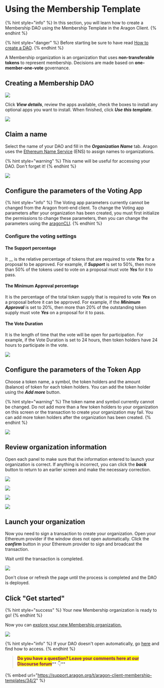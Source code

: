 # Using the Membership Template

{% hint style="info" %}
In this section, you will learn how to create a Membership DAO using the Membership Template in the Aragon Client.
{% endhint %}

{% hint style="danger" %}
Before starting be sure to have read [How to create a DAO](./).
{% endhint %}

A Membership organization is an organization that uses **non-transferable tokens** to represent membership. Decisions are made based on **one-member-one-vote** governance.

## Creating a Membership DAO

![](<../../../.gitbook/assets/Schermata 2022-02-10 alle 15.02.19.png>)

Click _**View details**_, review the apps available, check the boxes to install any optional apps you want to install. When finished, click _**Use this template**_.

![](<../../../.gitbook/assets/Schermata 2022-02-10 alle 15.03.48.png>)

## Claim a name

Select the name of your DAO and fill in the _**Organization Name**_ tab. Aragon uses the [Ethereum Name Service](https://ens.domains) (ENS) to assign names to organizations.

{% hint style="warning" %}
This name will be useful for accessing your DAO. Don't forget it!
{% endhint %}

![](<../../../.gitbook/assets/Schermata 2022-02-10 alle 15.06.23.png>)

## Configure the parameters of the Voting App

{% hint style="info" %}
The Voting app parameters currently cannot be changed from the Aragon front-end client. To change the Voting app parameters after your organization has been created, you must first initialize the permissions to change these parameters, then you can change the parameters using the [aragonCLI](https://hack.aragon.org/docs/cli-intro.html).
{% endhint %}

### Configure the voting settings

#### The Support percentage

It \_\_ is the relative percentage of tokens that are required to vote _**Yes**_ for a proposal to be approved. For example, if _**Support**_ is set to 50%, then more than 50% of the tokens used to vote on a proposal must vote _**Yes**_ for it to pass.

#### The Minimum Approval percentage

It is the percentage of the total token supply that is required to vote _**Yes**_ on a proposal before it can be approved. For example, if the _**Minimum Approval**_ is set to 20%, then more than 20% of the outstanding token supply must vote _**Yes**_ on a proposal for it to pass.

#### The Vote Duration

It is the length of time that the vote will be open for participation. For example, if the Vote Duration is set to 24 hours, then token holders have 24 hours to participate in the vote.

![](<../../../.gitbook/assets/Schermata 2022-02-10 alle 15.08.36.png>)

## Configure the parameters of the Token App

Choose a token name, a symbol, the token holders and the amount (balance) of token for each token holders. You can add the token holder using the _**Add more**_ button.

{% hint style="warning" %}
The token name and symbol currently cannot be changed. Do not add more than a few token holders to your organization on this screen or the transaction to create your organization may fail. You can add more token holders after the organization has been created.
{% endhint %}

![](<../../../.gitbook/assets/Schermata 2022-02-10 alle 15.10.13.png>)

## Review organization information

Open each panel to make sure that the information entered to launch your organization is correct. If anything is incorrect, you can click the _**back**_ button to return to an earlier screen and make the necessary correction.

![](<../../../.gitbook/assets/Schermata 2022-02-10 alle 15.10.59.png>)

![](<../../../.gitbook/assets/Schermata 2022-02-10 alle 15.11.44.png>)

![](<../../../.gitbook/assets/Schermata 2022-02-10 alle 15.11.57.png>)

![](<../../../.gitbook/assets/Schermata 2022-02-10 alle 15.12.17.png>)

## Launch your organization

Now you need to sign a transaction to create your organization. Open your Ethereum provider if the window does not open automatically. Click the _**confirm**_ button in your Ethereum provider to sign and broadcast the transaction.

Wait until the transaction is completed.

![](https://d33v4339jhl8k0.cloudfront.net/docs/assets/5c98a4fe0428633d2cf3fcf7/images/5d8624d704286364bc8f650d/file-arEtXF8S0j.png)

Don't close or refresh the page until the process is completed and the DAO is deployed.

## Click "Get started"

{% hint style="success" %}
Your new Membership organization is ready to go!
{% endhint %}

Now you can [explore your new Membership organization.](../explore-template-dao/)

![](<../../../.gitbook/assets/Schermata 2022-02-10 alle 15.17.04.png>)

{% hint style="info" %}
If your DAO doesn't open automatically, go [here](../../../faq/products/aragon-client/where-is-my-dao.md) and find how to access.
{% endhint %}

> <mark style="color:purple;">**Do you have a question? Leave your comments here at our Discourse forum**</mark>** 👇**

{% embed url="https://support.aragon.org/t/aragon-client-membership-templates/34/2" %}
